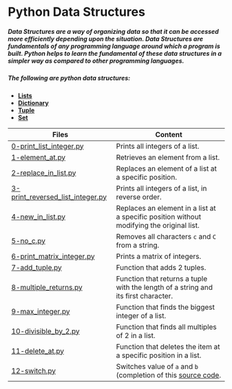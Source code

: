 # Python Data Structures

##### **Data Structures** are a way of organizing data so that it can be accessed more efficiently depending upon the situation. Data Structures are fundamentals of any programming language around which a program is built. Python helps to learn the fundamental of these data structures in a simpler way as compared to other programming languages.

##### The following are python data structures:
 
* [**Lists**](https://www.w3schools.com/python/python_lists.asp) 
* [**Dictionary**](https://www.w3schools.com/python/python_dictionaries.asp)
* [**Tuple**](https://www.geeksforgeeks.org/tuples-in-python/)
* [**Set**](https://www.w3schools.com/python/python_sets.asp)
 

Files | Content
-------- | -----------
[0-print_list_integer.py]( https://github.com/tizihoxha/holbertonschool-higher_level_programming/blob/main/python-data_structures/0-print_list_integer.py) | Prints all integers of a list.
[1-element_at.py]( https://github.com/tizihoxha/holbertonschool-higher_level_programming/blob/main/python-data_structures/1-element_at.py)| Retrieves an element from a list.
[2-replace_in_list.py]( https://github.com/tizihoxha/holbertonschool-higher_level_programming/blob/main/python-data_structures/2-replace_in_list.py) | Replaces an element of a list at a specific position.
[3-print_reversed_list_integer.py]( https://github.com/tizihoxha/holbertonschool-higher_level_programming/blob/main/python-data_structures/3-print_reversed_list_integer.py) | Prints all integers of a list, in reverse order.
[4-new_in_list.py]( https://github.com/tizihoxha/holbertonschool-higher_level_programming/blob/main/python-data_structures/4-new_in_list.py) | Replaces an element in a list at a specific position without modifying the original list.
[5-no_c.py]( https://github.com/tizihoxha/holbertonschool-higher_level_programming/blob/main/python-data_structures/5-no_c.py) | Removes all characters `c` and `C` from a string.
[6-print_matrix_integer.py]( https://github.com/tizihoxha/holbertonschool-higher_level_programming/blob/main/python-data_structures/6-print_matrix_integer.py) | Prints a matrix of integers.
[7-add_tuple.py]( https://github.com/tizihoxha/holbertonschool-higher_level_programming/blob/main/python-data_structures/7-add_tuple.py) | Function that adds 2 tuples.
[8-multiple_returns.py]( https://github.com/tizihoxha/holbertonschool-higher_level_programming/blob/main/python-data_structures/8-multiple_returns.py) | Function that returns a tuple with the length of a string and its first character.
[9-max_integer.py]( https://github.com/tizihoxha/holbertonschool-higher_level_programming/blob/main/python-data_structures/9-max_integer.py) | Function that finds the biggest integer of a list.
[10-divisible_by_2.py]( https://github.com/tizihoxha/holbertonschool-higher_level_programming/blob/main/python-data_structures/10-divisible_by_2.py) | Function that finds all multiples of 2 in a list.
[11-delete_at.py]( https://github.com/tizihoxha/holbertonschool-higher_level_programming/blob/main/python-data_structures/11-delete_at.py) | Function that deletes the item at a specific position in a list.
[12-switch.py]( https://github.com/tizihoxha/holbertonschool-higher_level_programming/blob/main/python-data_structures/12-switch.py) | Switches value of `a` and `b` (completion of this [source code](https://github.com/holbertonschool/0x03.py/blob/master/12-switch.py).
